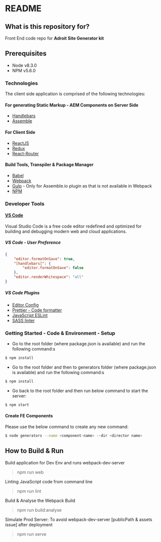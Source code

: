 # README

## What is this repository for?

Front End code repo for **Adroit Site Generator kit**

## Prerequisites

* Node v8.3.0
* NPM v5.6.0

### Technologies

The client side application is comprised of the following technologies:

#### For generating Static Markup - AEM Components on Server Side

* [Handlebars](http://assemble.io/)
* [Assemble](http://assemble.io/)

#### For Client Side

* [ReactJS](http://react-bootstrap.github.io/)
* [Redux](http://redux.js.org/)
* [React-Router](https://github.com/rackt/react-router)

#### Build Tools, Transpiler & Package Manager

* [Babel](https://babeljs.io/)
* [Webpack](https://webpack.js.org/)
* [Gulp](https://gulpjs.com/) - Only for Assemble.io plugin as that is not available in Webpack
* [NPM](https://www.npmjs.com/)

### Developer Tools

#### [VS Code](https://code.visualstudio.com/)

Visual Studio Code is a free code editor redefined and optimized for building and debugging modern web and cloud applications.

##### VS Code - User Preference

```json
{
	"editor.formatOnSave": true,
	"[handlebars]": {
		"editor.formatOnSave": false
	},
	"editor.renderWhitespace": "all"
}
```

##### VS Code Plugins

* [Editor Config](https://marketplace.visualstudio.com/items?itemName=EditorConfig.EditorConfig)
* [Prettier - Code formatter](https://marketplace.visualstudio.com/items?itemName=esbenp.prettier-vscode)
* [JavaScript ESLint](https://marketplace.visualstudio.com/items?itemName=dbaeumer.vscode-eslint)
* [SASS linter](https://marketplace.visualstudio.com/items?itemName=glen-84.sass-lint)

### Getting Started - Code & Environment - Setup

* Go to the root folder (where package.json is available) and run the following command:s

```bash
$ npm install
```

* Go to the root folder and then to generators folder (where package.json is available) and run the following command:s

```bash
$ npm install
```

* Go back to the root folder and then run below command to start the server:

```bash
$ npm start
```

#### Create FE Components

Please use the below command to create any new command:

```bash
$ node generators --name <component-name> --dir <director name>
```

## How to Build & Run

Build application for Dev Env and runs webpack-dev-server

> npm run web

Linting JavaScript code from command line

> npm run lint

Build & Analyse the Webpack Build

> npm run build:analyse

Simulate Prod Server: To avoid webpack-dev-server [publicPath & assets issue] after deployment

> npm run serve
